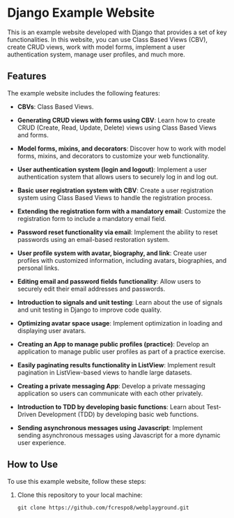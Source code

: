 # Django Example Website

This is an example website developed with Django that provides a set of key functionalities. In this website, you can use Class Based Views (CBV), create CRUD views, work with model forms, implement a user authentication system, manage user profiles, and much more.

## Features

The example website includes the following features:

- **CBVs**: Class Based Views.

- **Generating CRUD views with forms using CBV**: Learn how to create CRUD (Create, Read, Update, Delete) views using Class Based Views and forms.

- **Model forms, mixins, and decorators**: Discover how to work with model forms, mixins, and decorators to customize your web functionality.

- **User authentication system (login and logout)**: Implement a user authentication system that allows users to securely log in and log out.

- **Basic user registration system with CBV**: Create a user registration system using Class Based Views to handle the registration process.

- **Extending the registration form with a mandatory email**: Customize the registration form to include a mandatory email field.

- **Password reset functionality via email**: Implement the ability to reset passwords using an email-based restoration system.

- **User profile system with avatar, biography, and link**: Create user profiles with customized information, including avatars, biographies, and personal links.

- **Editing email and password fields functionality**: Allow users to securely edit their email addresses and passwords.

- **Introduction to signals and unit testing**: Learn about the use of signals and unit testing in Django to improve code quality.

- **Optimizing avatar space usage**: Implement optimization in loading and displaying user avatars.

- **Creating an App to manage public profiles (practice)**: Develop an application to manage public user profiles as part of a practice exercise.

- **Easily paginating results functionality in ListView**: Implement result pagination in ListView-based views to handle large datasets.

- **Creating a private messaging App**: Develop a private messaging application so users can communicate with each other privately.

- **Introduction to TDD by developing basic functions**: Learn about Test-Driven Development (TDD) by developing basic web functions.

- **Sending asynchronous messages using Javascript**: Implement sending asynchronous messages using Javascript for a more dynamic user experience.

## How to Use

To use this example website, follow these steps:

1. Clone this repository to your local machine:

   ```shell
   git clone https://github.com/fcrespo8/webplayground.git
